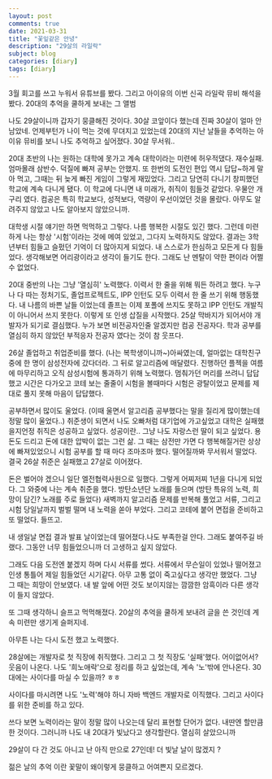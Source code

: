 ```yaml
---
layout: post
comments: true
date: 2021-03-31
title: "꽃잎같은 안녕"
description: "29살의 라일락"
subject: blog
categories: [diary]
tags: [diary]
---
```


3월 회고를 쓰고 누워서 유튜브를 봤다. 그리고 아이유의 이번 신곡 라일락 뮤비 해석을 봤다. 20대의 추억을 쿨하게 보내는 그 앨범

나도 29살이니까 갑자기 뭉클해진 것이다. 30살 코앞이다 했는데 진짜 30살이 얼마 안남았네. 언제부턴가 나이 먹는 것에 무뎌지고 있었는데 20대의 지난 날들을 추억하는 아이유 뮤비를 보니 나도 추억하고 싶어졌다. 30살 무서워..

20대 초반의 나는 원하는 대학에 못가고 계속 대학이라는 미련에 허우적댔다. 재수실패. 엄마몰래 삼반수. 덕질에 빠져 공부는 안했지. 또 한번의 도전인 편입 역시 답답~하게 말아 먹고, 그때는 뒤 늦게 빠진 게임이 그렇게 재밌었다. 그리고 당연히 다니기 창피했던 학교에 계속 다니게 됐다. 이 학교에 다니면 내 미래가, 취직이 힘들것 같았다. 우물안 개구리 였다. 컴공은 특히 학교보다, 성적보다, 역량이 우선이었던 것을 몰랐다. 아무도 알려주지 않았고 나도 알아보지 않았으니까.

대학생 시절 얘기만 하면 먹먹하고 그렇다. 나름 행복한 시절도 있긴 했다. 그런데 미련하게 나는 항상 '시험'이라는 것에 메여 있었고, 그다지 노력하지도 않았다. 결과는 3학년부터 힘들고 슬펐던 기억이 더 많아지게 되었다. 내 스스로가 한심하고 모든게 다 힘들었다. 생각해보면 어리광이라고 생각이 들기도 한다. 그래도 난 멘탈이 약한 편이라 어쩔 수 없었다.

20대 중반의 나는 그냥 '열심히' 노력했다. 이력서 한 줄을 위해 뭐든 하려고 했다. 누구나 다 따는 정처기도, 졸업프로젝트도, IPP 인턴도 모두 이력서 한 줄 쓰기 위해 행동했다. 내 나름의 바쁜 날들 이었는데 졸프는 이제 포폴에 쓰지도 못하고 IPP 인턴도 개발직이 아니어서 쓰지 못한다. 이렇게 또 인생 삽질을 시작했다. 25살 막바지가 되어서야 개발자가 되기로 결심했다. 누가 보면 비전공자인줄 알겠지만 컴공 전공자다. 학과 공부를 열심히 하지 않았던 부적응자 전공자 였다는 것이 참 웃프다.

26살 졸업하고 취업준비를 했다. (나는 복학생이니까~)아싸였는데, 얼마없는 대학친구중에 한 명이 삼성전자에 갔다더라. 그 뒤로 알고리즘에 매달렸다. 진행하던 플젝을 여름에 마무리하고 오직 삼성시험에 통과하기 위해 노력했다. 멈춰가던 머리를 쓰려니 답답했고 시간은 다가오고 코테 보는 줄줄이 시험을 볼때마다 시험은 광탈이었고 문제를 제대로 풀지 못해 마음이 답답했다.

공부하면서 많이도 울었다. (이때 울면서 알고리즘 공부했다는 말을 질리게 많이했는데 정말 많이 울었다..) 취준생이 되면서 나도 오빠처럼 대기업에 가고싶었고 대학은 실패했을지언정 취직은 성공하고 싶었다. 성공이란.. 그냥 나도 자랑스런 딸이 되고 싶었다. 용돈도 드리고 돈에 대한 압박이 없는 그런 삶. 그 때는 삼전만 가면 다 행복해질거란 상상에 빠져있었으니 시험 공부를 할 때 마다 조마조마 했다. 떨어질까봐 무서워서 떨었다. 결국 26살 취준은 실패했고 27살로 이어졌다.

돈은 벌어야 겠으니 일단 엘전협력사원으로 일했다. 그렇게 어찌저찌 1년을 다니게 되었다. 그 와중에 나는 계속 취준을 했다. 방탄소년단 노래를 들으며 (방탄 특유의 노력, 희망이 담긴? 노래를 주로 들었다) 새벽까지 알고리즘 문제를 반복해 풀었고 서류, 그리고 시험 당일날까지 벌벌 떨며 내 노력을 쏟아 부었다. 그리고 코테에 붙어 면접을 준비하고 또 떨었다. 들뜨고.

내 생일날 면접 결과 발표 날이었는데 떨어졌다.나도 부족한걸 안다. 그래도 붙여주길 바랬다. 그동안 너무 힘들었으니까 더 고생하고 싶지 않았다.

그래도 다음 도전엔 붙겠지 하며 다시 서류를 썼다. 서류에서 무슨일이 있었나 떨어졌고 인생 통틀어 제일 힘들었던 시기같다. 아무 고통 없이 죽고싶다고 생각만 했었다. 그냥 그 때는 희망이 안보였다. 내 발 앞에 어떤 것도 보이지않는 깜깜한 암흑이라 다른 생각이 들지 않았다.

또 그때 생각하니 슬프고 먹먹해졌다. 20살의 추억을 쿨하게 보내려 글을 쓴 것인데 계속 미련만 생기게 슬퍼지네.

아무튼 나는 다시 도전 했고 노력했다.

28살에는 개발자로 첫 직장에 취직했다. 그리고 그 첫 직장도 '실패'했다. 어이없어서? 웃음이 나온다. 나도 '희노애락'으로 정리를 하고 싶었는데, 계속 '노'밖에 안나온다. 30대에는 사이다를 마실 수 있을까? ㅎㅎ

사이다를 마시려면 나도 '노력'해야 하니 자바 백엔드 개발자로 이직했다. 그리고 사이다를 위한 준비를 하고 있다.

쓰다 보면 노력이라는 말이 정말 많이 나오는데 달리 표현할 단어가 없다. 내딴엔 할만큼 한 것이다. 그러니까 나도 내 20대가 빛났다고 생각할란다. 열심히 살았으니까

29살이 다 간 것도 아니고 난 아직 만으로 27인데! 더 빛날 날이 많겠지 ?

젊은 날의 추억 이란 꽃말이 왜이렇게 뭉클하고 어여쁜지 모르겠다.
